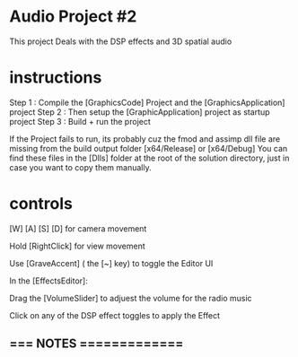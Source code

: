# Audio Project #2
 This project Deals with the DSP effects and 3D spatial audio

 # instructions 

Step 1 : Compile the [GraphicsCode] Project and the [GraphicsApplication] project
Step 2 : Then setup the [GraphicApplication] project as startup project
Step 3 : Build + run the project


If the Project fails to run, its probably cuz the fmod and assimp dll file are missing from the build output folder [x64/Release] or [x64/Debug]
You can find these files in the [Dlls] folder at the root of the solution directory, just in case you want to copy them manually.

# controls

[W] [A] [S] [D] for camera movement

Hold [RightClick] for view movement

Use [GraveAccent] ( the [~] key) to toggle the Editor UI

In the [EffectsEditor]:

Drag the [VolumeSlider] to adjuest the volume for the radio music

Click on any of the DSP effect toggles to apply the Effect


## === NOTES =============


